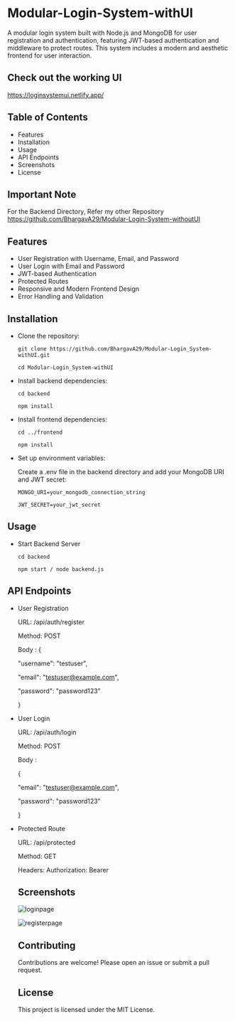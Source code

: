 # Modular-Login-System-withUI
A modular login system built with Node.js and MongoDB for user registration and authentication, featuring JWT-based authentication and middleware to protect routes. This system includes a modern and aesthetic frontend for user interaction.

## Check out the working UI

https://loginsystemui.netlify.app/

## Table of Contents
* Features
* Installation
* Usage
* API Endpoints
* Screenshots
* License

## Important Note

For the Backend Directory, Refer my other Repository https://github.com/BhargavA29/Modular-Login-System-withoutUI

## Features
* User Registration with Username, Email, and Password
* User Login with Email and Password
* JWT-based Authentication
* Protected Routes
* Responsive and Modern Frontend Design
* Error Handling and Validation

## Installation
* Clone the repository:
  
  ``
  git clone https://github.com/BhargavA29/Modular-Login_System-withUI.git ``

  ``
  cd Modular-Login_System-withUI
  ``
* Install backend dependencies:

  `` cd backend ``

  `` npm install ``

* Install frontend dependencies:

  `` cd ../frontend ``

  `` npm install ``

* Set up environment variables:

  Create a .env file in the backend directory and add your MongoDB URI and JWT secret:

  `` MONGO_URI=your_mongodb_connection_string ``
  
  `` JWT_SECRET=your_jwt_secret ``

## Usage

* Start Backend Server

  `` cd backend ``

  `` npm start / node backend.js ``

## API Endpoints

* User Registration

  URL: /api/auth/register

  Method: POST

  Body :
  {

  "username": "testuser",

  "email": "testuser@example.com",

  "password": "password123"

  }

* User Login

  URL: /api/auth/login

  Method: POST

  Body :

  {

  "email": "testuser@example.com",

  "password": "password123"

  }

* Protected Route

  URL: /api/protected

  Method: GET

  Headers: Authorization: Bearer <token>

  ## Screenshots

  ![loginpage](https://github.com/BhargavA29/Modular-Login-System-withUI/assets/110214447/e2208d84-91d7-494b-bc70-03bda380fbc0)

  ![registerpage](https://github.com/BhargavA29/Modular-Login-System-withUI/assets/110214447/2d7fc102-3fc6-457e-a269-b7c748d7bd0c)



  ## Contributing

  Contributions are welcome! Please open an issue or submit a pull request.

  ## License

  This project is licensed under the MIT License.
  
